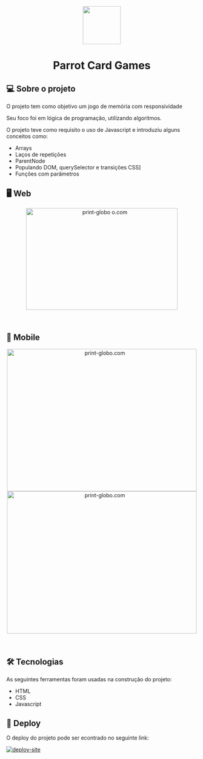 <div align="center">
  <img width="100" height="100" src="https://user-images.githubusercontent.com/98192816/163461466-7d0c1a51-9c37-464f-aaf9-b91d11cdd931.svg" />
</div>
<h1 align="center">Parrot Card Games</h1>


## 💻 Sobre o projeto

O projeto tem como objetivo um jogo de memória com responsividade

Seu foco foi em lógica de programação, utilizando algoritmos.

O projeto teve como requisito o uso de Javascript e introduziu alguns conceitos como:
  - Arrays
  - Laços de repetições
  - ParentNode
  - Populando DOM, querySelector e transições CSS]
  - Funções com parâmetros

## 🖥️ Web

<p align="center">
  <img width="400" height="268" alt="print-globo
o.com" src="https://user-images.githubusercontent.com/98192816/163461221-1252d477-eb06-48aa-b2d1-7e7879bab1b3.png">
</p><br>

## 📱 Mobile


<p align="center">
    <img width="500" height="375" alt="print-globo.com" src="https://user-images.githubusercontent.com/98192816/163460336-315afff7-56cd-4db9-a156-c548951a8e23.png">
  <img width="500" height="375" alt="print-globo.com" src="https://user-images.githubusercontent.com/98192816/163460301-b9d46fa2-7e2e-4b28-b798-57bfc47fdf38.png">
</p><br>

## 🛠 Tecnologias

As seguintes ferramentas foram usadas na construção do projeto:


  - HTML
  - CSS
  - Javascript

## 🎨 Deploy

 O deploy do projeto pode ser econtrado no seguinte link: 
  
  <a href="https://frreiro.github.io/projeto4-parrotscardgame/">
  <img alt="deploy-site" src="https://img.shields.io/badge/Link%20Deploy%20-Site-%2304D361">
</a>
